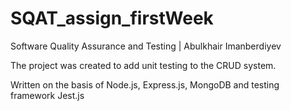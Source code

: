 # SQAT_assign_firstWeek

Software Quality Assurance and Testing | Abulkhair Imanberdiyev

The project was created to add unit testing to the CRUD system.

Written on the basis of Node.js, Express.js, MongoDB and testing framework Jest.js
